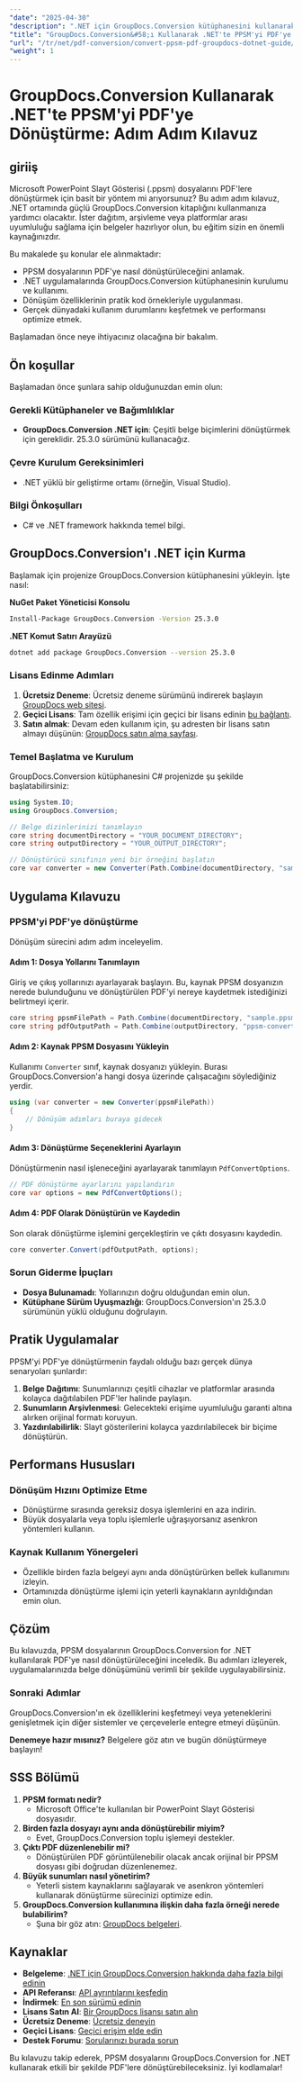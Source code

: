 ```yaml
---
"date": "2025-04-30"
"description": ".NET için GroupDocs.Conversion kütüphanesini kullanarak Microsoft PowerPoint Slayt Gösterilerini (.ppsm) PDF'lere nasıl kolayca dönüştüreceğinizi öğrenin. Kod örnekleri ve pratik ipuçları içeren bu kapsamlı kılavuzu izleyin."
"title": "GroupDocs.Conversion&#58;ı Kullanarak .NET'te PPSM'yi PDF'ye Dönüştürme Adım Adım Kılavuz"
"url": "/tr/net/pdf-conversion/convert-ppsm-pdf-groupdocs-dotnet-guide/"
"weight": 1
---
```


# GroupDocs.Conversion Kullanarak .NET'te PPSM'yi PDF'ye Dönüştürme: Adım Adım Kılavuz

## giriiş

Microsoft PowerPoint Slayt Gösterisi (.ppsm) dosyalarını PDF'lere dönüştürmek için basit bir yöntem mi arıyorsunuz? Bu adım adım kılavuz, .NET ortamında güçlü GroupDocs.Conversion kitaplığını kullanmanıza yardımcı olacaktır. İster dağıtım, arşivleme veya platformlar arası uyumluluğu sağlama için belgeler hazırlıyor olun, bu eğitim sizin en önemli kaynağınızdır.

Bu makalede şu konular ele alınmaktadır:
- PPSM dosyalarının PDF'ye nasıl dönüştürüleceğini anlamak.
- .NET uygulamalarında GroupDocs.Conversion kütüphanesinin kurulumu ve kullanımı.
- Dönüşüm özelliklerinin pratik kod örnekleriyle uygulanması.
- Gerçek dünyadaki kullanım durumlarını keşfetmek ve performansı optimize etmek.

Başlamadan önce neye ihtiyacınız olacağına bir bakalım.

## Ön koşullar
Başlamadan önce şunlara sahip olduğunuzdan emin olun:

### Gerekli Kütüphaneler ve Bağımlılıklar
- **GroupDocs.Conversion .NET için**: Çeşitli belge biçimlerini dönüştürmek için gereklidir. 25.3.0 sürümünü kullanacağız.

### Çevre Kurulum Gereksinimleri
- .NET yüklü bir geliştirme ortamı (örneğin, Visual Studio).

### Bilgi Önkoşulları
- C# ve .NET framework hakkında temel bilgi.

## GroupDocs.Conversion'ı .NET için Kurma

Başlamak için projenize GroupDocs.Conversion kütüphanesini yükleyin. İşte nasıl:

**NuGet Paket Yöneticisi Konsolu**
```bash
Install-Package GroupDocs.Conversion -Version 25.3.0
```

**.NET Komut Satırı Arayüzü**
```bash
dotnet add package GroupDocs.Conversion --version 25.3.0
```

### Lisans Edinme Adımları
1. **Ücretsiz Deneme**: Ücretsiz deneme sürümünü indirerek başlayın [GroupDocs web sitesi](https://releases.groupdocs.com/conversion/net/).
2. **Geçici Lisans**: Tam özellik erişimi için geçici bir lisans edinin [bu bağlantı](https://purchase.groupdocs.com/temporary-license/).
3. **Satın almak**: Devam eden kullanım için, şu adresten bir lisans satın almayı düşünün: [GroupDocs satın alma sayfası](https://purchase.groupdocs.com/buy).

### Temel Başlatma ve Kurulum
GroupDocs.Conversion kütüphanesini C# projenizde şu şekilde başlatabilirsiniz:

```csharp
using System.IO;
using GroupDocs.Conversion;

// Belge dizinlerinizi tanımlayın
core string documentDirectory = "YOUR_DOCUMENT_DIRECTORY";
core string outputDirectory = "YOUR_OUTPUT_DIRECTORY";

// Dönüştürücü sınıfının yeni bir örneğini başlatın
core var converter = new Converter(Path.Combine(documentDirectory, "sample.ppsm"));
```

## Uygulama Kılavuzu

### PPSM'yi PDF'ye dönüştürme
Dönüşüm sürecini adım adım inceleyelim.

#### Adım 1: Dosya Yollarını Tanımlayın
Giriş ve çıkış yollarınızı ayarlayarak başlayın. Bu, kaynak PPSM dosyanızın nerede bulunduğunu ve dönüştürülen PDF'yi nereye kaydetmek istediğinizi belirtmeyi içerir.

```csharp
core string ppsmFilePath = Path.Combine(documentDirectory, "sample.ppsm");
core string pdfOutputPath = Path.Combine(outputDirectory, "ppsm-converted-to.pdf");
```

#### Adım 2: Kaynak PPSM Dosyasını Yükleyin
Kullanımı `Converter` sınıf, kaynak dosyanızı yükleyin. Burası GroupDocs.Conversion'a hangi dosya üzerinde çalışacağını söylediğiniz yerdir.

```csharp
using (var converter = new Converter(ppsmFilePath))
{
    // Dönüşüm adımları buraya gidecek
}
```

#### Adım 3: Dönüştürme Seçeneklerini Ayarlayın
Dönüştürmenin nasıl işleneceğini ayarlayarak tanımlayın `PdfConvertOptions`.

```csharp
// PDF dönüştürme ayarlarını yapılandırın
core var options = new PdfConvertOptions();
```

#### Adım 4: PDF Olarak Dönüştürün ve Kaydedin
Son olarak dönüştürme işlemini gerçekleştirin ve çıktı dosyasını kaydedin.

```csharp
core converter.Convert(pdfOutputPath, options);
```

### Sorun Giderme İpuçları
- **Dosya Bulunamadı**: Yollarınızın doğru olduğundan emin olun.
- **Kütüphane Sürüm Uyuşmazlığı**: GroupDocs.Conversion'ın 25.3.0 sürümünün yüklü olduğunu doğrulayın.

## Pratik Uygulamalar
PPSM'yi PDF'ye dönüştürmenin faydalı olduğu bazı gerçek dünya senaryoları şunlardır:
1. **Belge Dağıtımı**: Sunumlarınızı çeşitli cihazlar ve platformlar arasında kolayca dağıtılabilen PDF'ler halinde paylaşın.
2. **Sunumların Arşivlenmesi**: Gelecekteki erişime uyumluluğu garanti altına alırken orijinal formatı koruyun.
3. **Yazdırılabilirlik**: Slayt gösterilerini kolayca yazdırılabilecek bir biçime dönüştürün.

## Performans Hususları

### Dönüşüm Hızını Optimize Etme
- Dönüştürme sırasında gereksiz dosya işlemlerini en aza indirin.
- Büyük dosyalarla veya toplu işlemlerle uğraşıyorsanız asenkron yöntemleri kullanın.

### Kaynak Kullanım Yönergeleri
- Özellikle birden fazla belgeyi aynı anda dönüştürürken bellek kullanımını izleyin.
- Ortamınızda dönüştürme işlemi için yeterli kaynakların ayrıldığından emin olun.

## Çözüm
Bu kılavuzda, PPSM dosyalarının GroupDocs.Conversion for .NET kullanılarak PDF'ye nasıl dönüştürüleceğini inceledik. Bu adımları izleyerek, uygulamalarınızda belge dönüşümünü verimli bir şekilde uygulayabilirsiniz.

### Sonraki Adımlar
GroupDocs.Conversion'ın ek özelliklerini keşfetmeyi veya yeteneklerini genişletmek için diğer sistemler ve çerçevelerle entegre etmeyi düşünün.

**Denemeye hazır mısınız?** Belgelere göz atın ve bugün dönüştürmeye başlayın!

## SSS Bölümü
1. **PPSM formatı nedir?**
   - Microsoft Office'te kullanılan bir PowerPoint Slayt Gösterisi dosyasıdır.
2. **Birden fazla dosyayı aynı anda dönüştürebilir miyim?**
   - Evet, GroupDocs.Conversion toplu işlemeyi destekler.
3. **Çıktı PDF düzenlenebilir mi?**
   - Dönüştürülen PDF görüntülenebilir olacak ancak orijinal bir PPSM dosyası gibi doğrudan düzenlenemez.
4. **Büyük sunumları nasıl yönetirim?**
   - Yeterli sistem kaynaklarını sağlayarak ve asenkron yöntemleri kullanarak dönüştürme sürecinizi optimize edin.
5. **GroupDocs.Conversion kullanımına ilişkin daha fazla örneği nerede bulabilirim?**
   - Şuna bir göz atın: [GroupDocs belgeleri](https://docs.groupdocs.com/conversion/net/).

## Kaynaklar
- **Belgeleme**: [.NET için GroupDocs.Conversion hakkında daha fazla bilgi edinin](https://docs.groupdocs.com/conversion/net/)
- **API Referansı**: [API ayrıntılarını keşfedin](https://reference.groupdocs.com/conversion/net/)
- **İndirmek**: [En son sürümü edinin](https://releases.groupdocs.com/conversion/net/)
- **Lisans Satın Al**: [Bir GroupDocs lisansı satın alın](https://purchase.groupdocs.com/buy)
- **Ücretsiz Deneme**: [Ücretsiz deneyin](https://releases.groupdocs.com/conversion/net/)
- **Geçici Lisans**: [Geçici erişim elde edin](https://purchase.groupdocs.com/temporary-license/)
- **Destek Forumu**: [Sorularınızı burada sorun](https://forum.groupdocs.com/c/conversion/10)

Bu kılavuzu takip ederek, PPSM dosyalarını GroupDocs.Conversion for .NET kullanarak etkili bir şekilde PDF'lere dönüştürebileceksiniz. İyi kodlamalar!
